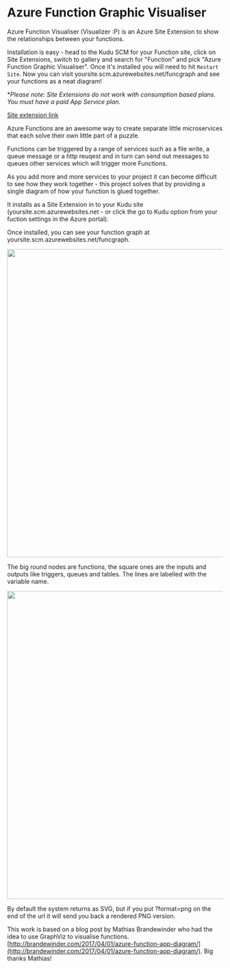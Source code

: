 # Azure Function Graphic Visualiser
Azure Function  Visualiser (Visualizer :P) is an Azure Site Extension to show the relationships between your functions.

Installation is easy - head to the Kudu SCM for your Function site, click on Site Extensions, switch to gallery and search for "Function" and pick "Azure Function Graphic Visualiser". Once it's installed you will need to hit ```Restart Site```. Now you can visit yoursite.scm.azurewebsites.net/funcgraph and see your functions as a neat diagram!

**Please note: Site Extensions do not work with consumption based plans. You must have a paid App Service plan.* 

[Site extension link](https://www.siteextensions.net/packages/funcgraph/1.0.1)

Azure Functions are an awesome way to create separate little microservices that each solve their own little part of a puzzle.

Functions can be triggered by a range of services such as a file write, a queue message or a http reuqest and in turn can send out messages to queues other services which will trigger more Functions.

As you add more and more services to your project it can become difficult to see how they work together - this project solves that by providing a single diagram of how your function is glued together. 

It installs as a Site Extension in to your Kudu site (yoursite.scm.azurewebsites.net - or click the go to Kudu option from your fuction settings in the Azure portal). 

Once installed, you can see your function graph at yoursite.scm.azurewebsites.net/funcgraph. 


<img src="https://cloud.githubusercontent.com/assets/5225782/24825002/35c2318c-1c59-11e7-9c9c-155ce0e14267.png" width="720"/>

The big round nodes are functions, the square ones are the inputs and outputs like triggers, queues and tables. The lines are labelled with the variable name.

<img src="https://cloud.githubusercontent.com/assets/5225782/24825321/06d0d174-1c60-11e7-812f-fe1d7d15f77c.JPG" width="720"/>

By default the system returns as SVG, but if you put ?format=png on the end of the url it will send you back a rendered PNG version. 

This work is based on a blog post by Mathias Brandewinder who had the idea to use GraphViz to visualise functions. [http://brandewinder.com/2017/04/01/azure-function-app-diagram/](http://brandewinder.com/2017/04/01/azure-function-app-diagram/). Big thanks Mathias!
